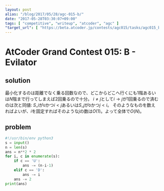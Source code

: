 ```yaml
---
layout: post
alias: "/blog/2017/05/28/agc-015-b/"
date: "2017-05-28T03:30:07+09:00"
tags: [ "competitive", "writeup", "atcoder", "agc" ]
"target_url": [ "https://beta.atcoder.jp/contests/agc015/tasks/agc015_b" ]
---
```


# AtCoder Grand Contest 015: B - Evilator

## solution

最小化するのは距離でなく乗る回数なので、どこからどこへ行くにも$1$階あるいは$N$階まで行ってしまえば$2$回乗るので十分。
$i \ne j$として$i \to j$が$1$回乗るので済むのは次と同値: $S\_i$が`U`かつ$i \lt j$あるいは$S\_j$が`D`かつ$j \lt i$。
そのようなものを数えればよいが、$i$を固定すればそのような$j$の数は$O(1)$。よって全体で$O(N)$。

## problem

``` python
#!/usr/bin/env python3
s = input()
n = len(s)
ans = n**2 * 2
for i, c in enumerate(s):
    if c == 'U':
        ans -= (n-i-1)
    elif c == 'D':
        ans -= i
    ans -= 2
print(ans)
```
